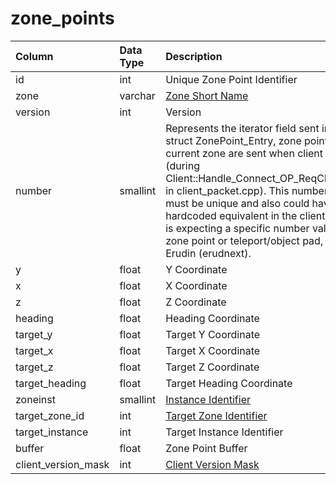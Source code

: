 # zone\_points

| Column | Data Type | Description |
| :--- | :--- | :--- |
| id | int | Unique Zone Point Identifier |
| zone | varchar | [Zone Short Name](../../../../categories/zones/zone-list) |
| version | int | Version |
| number | smallint | Represents the iterator field sent in the struct ZonePoint\_Entry, zone points for the current zone are sent when client zones in \(during Client::Handle\_Connect\_OP\_ReqClientSpawn in client\_packet.cpp\).  This number field must be unique and also could have a hardcoded equivalent in the client, eg. client is expecting a specific number value for a zone point or teleport/object pad, such as in Erudin \(erudnext\). |
| y | float | Y Coordinate |
| x | float | X Coordinate |
| z | float | Z Coordinate |
| heading | float | Heading Coordinate |
| target\_y | float | Target Y Coordinate |
| target\_x | float | Target X Coordinate |
| target\_z | float | Target Z Coordinate |
| target\_heading | float | Target Heading Coordinate |
| zoneinst | smallint | [Instance Identifier](../../../categories/instances/instance_list) |
| target\_zone\_id | int | [Target Zone Identifier](../../../../categories/zones/zone-list) |
| target\_instance | int | Target Instance Identifier |
| buffer | float | Zone Point Buffer |
| client\_version\_mask | int | [Client Version Mask](../../../../categories/player/client-version-bitmasks) |

